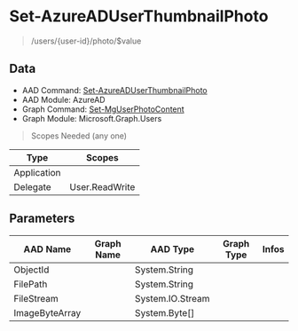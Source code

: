 # Set-AzureADUserThumbnailPhoto

> /users/{user-id}/photo/$value

## Data

+ AAD Command: [Set-AzureADUserThumbnailPhoto](https://docs.microsoft.com/en-us/powershell/module/AzureAD/Set-AzureADUserThumbnailPhoto)
+ AAD Module: AzureAD
+ Graph Command: [Set-MgUserPhotoContent](https://docs.microsoft.com/en-us/powershell/module/Microsoft.Graph.Users/Set-MgUserPhotoContent)
+ Graph Module: Microsoft.Graph.Users

> Scopes Needed (any one)

|Type|Scopes|
|---|---|
|Application||
|Delegate|User.ReadWrite|

## Parameters

|AAD Name|Graph Name|AAD Type|Graph Type|Infos|
|---|---|---|---|---|
|ObjectId||System.String|||
|FilePath||System.String|||
|FileStream||System.IO.Stream|||
|ImageByteArray||System.Byte[]|||

